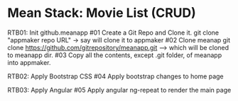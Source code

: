 # Mean Stack: Movie List (CRUD)

RTB01: Init github.meanapp
#01 Create a Git Repo and Clone it.
  git clone "appmaker repo URL" -> say will clone it to appmaker
#02 Clone meanap
  git clone https://github.com/gitrepository/meanapp.git --> which will be cloned to meanapp dir.
#03 Copy all the contents, except .git folder, of meanapp into appmaker.


RTB02: Apply Bootstrap CSS
#04 Apply bootstrap changes to home page


RTB03: Apply Angular
#05 Apply angular ng-repeat to render the main page


